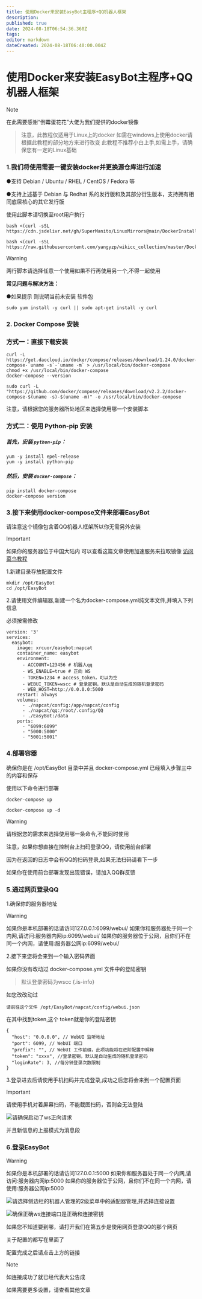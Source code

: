 ```yaml
---
title: 使用Docker来安装EasyBot主程序+QQ机器人框架
description: 
published: true
date: 2024-08-18T06:54:36.360Z
tags: 
editor: markdown
dateCreated: 2024-08-18T06:40:00.004Z
---
```

# 使用Docker来安装EasyBot主程序+QQ机器人框架

> [!NOTE]
> 在此需要感谢“倒霉蛋花花”大佬为我们提供的docker镜像


> 注意，此教程仅适用于Linux上的docker 如需在windows上使用docker请根据此教程的部分地方来进行改变
> 此教程不推荐小白上手,如需上手，请确保您有一定的Linux基础

### 1.我们将使用需要一键安装docker并更换源仓库进行加速

●支持 Debian / Ubuntu / RHEL / CentOS / Fedora 等

●支持上述基于 Debian 与 Redhat 系的发行版和及其部分衍生版本，支持拥有相同底层核心的其它发行版

使用此脚本请切换至root用户执行

```
bash <(curl -sSL https://cdn.jsdelivr.net/gh/SuperManito/LinuxMirrors@main/DockerInstallation.sh)
```

```
bash <(curl -sSL https://raw.githubusercontent.com/yangyzp/wikicc_collection/master/DockerInstallation.sh)
```
> [!WARNING]
> 两行脚本请选择任意一个使用如果不行再使用另一个,不得一起使用

**常见问题与解决方法：**

●如果提示 则说明当前未安装 软件包

```
sudo yum install -y curl || sudo apt-get install -y curl
```
### 2. Docker Compose 安装

### 方式一：直接下载安装

```
curl -L https://get.daocloud.io/docker/compose/releases/download/1.24.0/docker-compose-`uname -s`-`uname -m` > /usr/local/bin/docker-compose
chmod +x /usr/local/bin/docker-compose
docker-compose --version
```

```
sudo curl -L "https://github.com/docker/compose/releases/download/v2.2.2/docker-compose-$(uname -s)-$(uname -m)" -o /usr/local/bin/docker-compose
```
注意，请根据您的服务器所处地区来选择使用哪一个安装脚本

### 方式二：使用 Python-pip 安装

##### 首先，安装 `python-pip`：

```
yum -y install epel-release
yum -y install python-pip
```
##### 然后，安装 `docker-compose`：

```
pip install docker-compose
docker-compose version
```

### 3.接下来使用docker-compose文件来部署EasyBot

请注意这个镜像包含着QQ机器人框架所以你无需另外安装

> [!IMPORTANT]
> 如果你的服务器位于中国大陆内
> 可以查看这篇文章使用加速服务来拉取镜像
>  [访问菜鸟教程](https://www.runoob.com/docker/docker-mirror-acceleration.html)

1.新建目录存放配置文件

```
mkdir /opt/EasyBot
cd /opt/EasyBot
```
2.请使用文件编辑器,新建一个名为docker-compose.yml纯文本文件,并填入下列信息

必须按需修改

```
version: '3'
services:
  easybot:
    image: xrcuor/easybot:napcat
    container_name: easybot
    environment:
      - ACCOUNT=123456 # 机器人qq
      - WS_ENABLE=true # 正向 WS
      - TOKEN=1234 # access_token，可以为空
      - WEBUI_TOKEN=wscc # 登录密钥，默认是自动生成的随机登录密码
      - WEB_HOST=http://0.0.0.0:5000
    restart: always
    volumes:
      - ./napcat/config:/app/napcat/config
      - ./napcat/qq:/root/.config/QQ
      - ./EasyBot:/data
    ports:
      - "6099:6099"
      - "5000:5000"
      - "5001:5001"

```
### 4.部署容器

确保你是在 /opt/EasyBot 目录中并且 docker-compose.yml 已经填入步骤三中的内容和保存

使用以下命令进行部署

```
docker-compose up
```

```
docker-compose up -d
```
> [!WARNING]
> 请根据您的需求来选择使用哪一条命令,不能同时使用
> 
> 注意，如果你想直接在控制台上扫码登录QQ，请使用前台部署
> 
> 因为在返回的日志中会有QQ的扫码登录,如果无法扫码请看下一步


如果你在使用前台部署发现出现错误，请加入QQ群反馈

### 5.通过网页登录QQ

1.确保你的服务器地址
> [!WARNING]
> 如果你是本机部署的话请访问127.0.0.1:6099/webui/
> 如果你和服务器处于同一个内网,请访问:服务器内网ip:6099/webui/
> 如果你的服务器位于公网，且你们不在同一个内网，请使用:服务器公网ip:6099/webui/

2.接下来您将会来到一个输入密码界面

如果你没有改动过 docker-compose.yml 文件中的登陆密钥

> 默认登录密码为wscc
{.is-info}


如您改改动过

`请前往这个文件 /opt/EasyBot/napcat/config/webui.json`

 在其中找到token,这个 token就是你的登陆密钥

```
{
  "host": "0.0.0.0", // WebUI 监听地址
  "port": 6099, // WebUI 端口
  "prefix": "", // WebUI 工作前缀，此项功能将在进阶配置中解释
  "token": "xxxx", //登录密钥，默认是自动生成的随机登录密码
  "loginRate": 3, //每分钟登录次数限制
}
```
3.登录进去后请使用手机扫码并完成登录,成功之后您将会来到一个配置页面
> [!IMPORTANT]
> 请使用手机对着屏幕扫码，不能截图扫码，否则会无法登陆

![](/attachments/使用Docker来安装EasyBot主程序+QQ机器人框架_001.png)请确保启动了ws正向请求

并且新信息的上报模式为消息段

### 6.登录EasyBot
> [!WARNING]
> 如果你是本机部署的话请访问127.0.0.1:5000
> 如果你和服务器处于同一个内网,请访问:服务器内网ip:5000
> 如果你的服务器位于公网，且你们不在同一个内网，请使用:服务器公网ip:5000

![](/attachments/使用Docker来安装EasyBot主程序+QQ机器人框架_002.png)请选择侧边栏的机器人管理的2级菜单中的适配器管理,并选择连接设置

![](/attachments/使用Docker来安装EasyBot主程序+QQ机器人框架_003.png)确保正确ws连接端口是正确和连接密钥

如果您不知道要到哪，请打开我们在第五步是使用网页登录QQ的那个网页

关于配置的都写在里面了

配置完成之后请点击上方的链接
> [!NOTE]
> 如连接成功了就已经代表大公告成

如果需要更多设置，请查看其他文章

